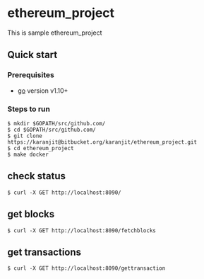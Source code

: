 # ethereum_project

This is sample ethereum_project

## Quick start

### Prerequisites
- [go](https://golang.org/dl/) version v1.10+

### Steps to run

```
$ mkdir $GOPATH/src/github.com/
$ cd $GOPATH/src/github.com/
$ git clone https://karanjit@bitbucket.org/karanjit/ethereum_project.git
$ cd ethereum_project
$ make docker
```

## check status
```
$ curl -X GET http://localhost:8090/
```
## get blocks
```
$ curl -X GET http://localhost:8090/fetchblocks
```
## get transactions
```
$ curl -X GET http://localhost:8090/gettransaction
```
 
 